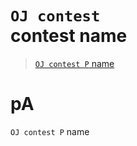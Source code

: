 # `OJ contest` <br>contest name

> [`OJ contest P` name](#pA)

# pA
`OJ contest P` name

[`Codeforces`]: /OJ_ans/cf
[`Zerojudge`]: /OJ_ans/zj
[`PCIC`]: /OJ_ans/PCIC